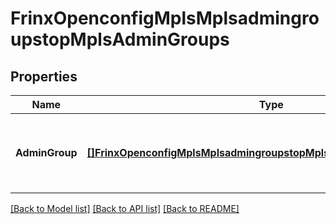 # FrinxOpenconfigMplsMplsadmingroupstopMplsAdminGroups

## Properties
Name | Type | Description | Notes
------------ | ------------- | ------------- | -------------
**AdminGroup** | [**[]FrinxOpenconfigMplsMplsadmingroupstopMplsadmingroupsAdminGroup**](frinx.openconfig.mpls.mplsadmingroupstop.mplsadmingroups.AdminGroup.md) | Optional[configuration of value to name mapping for mpls affinities/admin-groups] REF:Optional.empty | [optional] [default to null]

[[Back to Model list]](../README.md#documentation-for-models) [[Back to API list]](../README.md#documentation-for-api-endpoints) [[Back to README]](../README.md)


